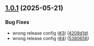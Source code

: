 ## [1.0.1](https://github.com/kcmr/vsce-yamllint-fix/compare/v1.0.0...v1.0.1) (2025-05-21)


### Bug Fixes

* wrong release config ([#3](https://github.com/kcmr/vsce-yamllint-fix/issues/3)) ([4208d1d](https://github.com/kcmr/vsce-yamllint-fix/commit/4208d1ddf63391e16c3f9cd58dea88899f971127))
* wrong release config ([#4](https://github.com/kcmr/vsce-yamllint-fix/issues/4)) ([5380656](https://github.com/kcmr/vsce-yamllint-fix/commit/5380656830754f86c44d02a1a6c21638f838cc18))
